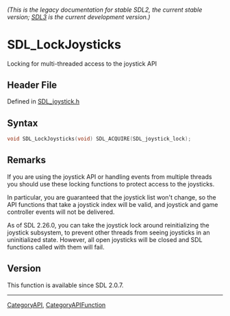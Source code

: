 ###### (This is the legacy documentation for stable SDL2, the current stable version; [SDL3](https://wiki.libsdl.org/SDL3/) is the current development version.)
# SDL_LockJoysticks

Locking for multi-threaded access to the joystick API

## Header File

Defined in [SDL_joystick.h](https://github.com/libsdl-org/SDL/blob/SDL2/include/SDL_joystick.h)

## Syntax

```c
void SDL_LockJoysticks(void) SDL_ACQUIRE(SDL_joystick_lock);

```

## Remarks

If you are using the joystick API or handling events from multiple threads
you should use these locking functions to protect access to the joysticks.

In particular, you are guaranteed that the joystick list won't change, so
the API functions that take a joystick index will be valid, and joystick
and game controller events will not be delivered.

As of SDL 2.26.0, you can take the joystick lock around reinitializing the
joystick subsystem, to prevent other threads from seeing joysticks in an
uninitialized state. However, all open joysticks will be closed and SDL
functions called with them will fail.

## Version

This function is available since SDL 2.0.7.

----
[CategoryAPI](CategoryAPI), [CategoryAPIFunction](CategoryAPIFunction)

